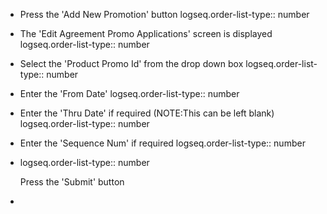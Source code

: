 - Press the 'Add New Promotion' button
  logseq.order-list-type:: number
- The 'Edit Agreement Promo Applications' screen is displayed
  logseq.order-list-type:: number
- Select the 'Product Promo Id' from the drop down box
  logseq.order-list-type:: number
- Enter the 'From Date'
  logseq.order-list-type:: number
- Enter the 'Thru Date' if required (NOTE:This can be left blank)
  logseq.order-list-type:: number
- Enter the 'Sequence Num' if required
  logseq.order-list-type:: number
- logseq.order-list-type:: number
  
  Press the 'Submit' button
-